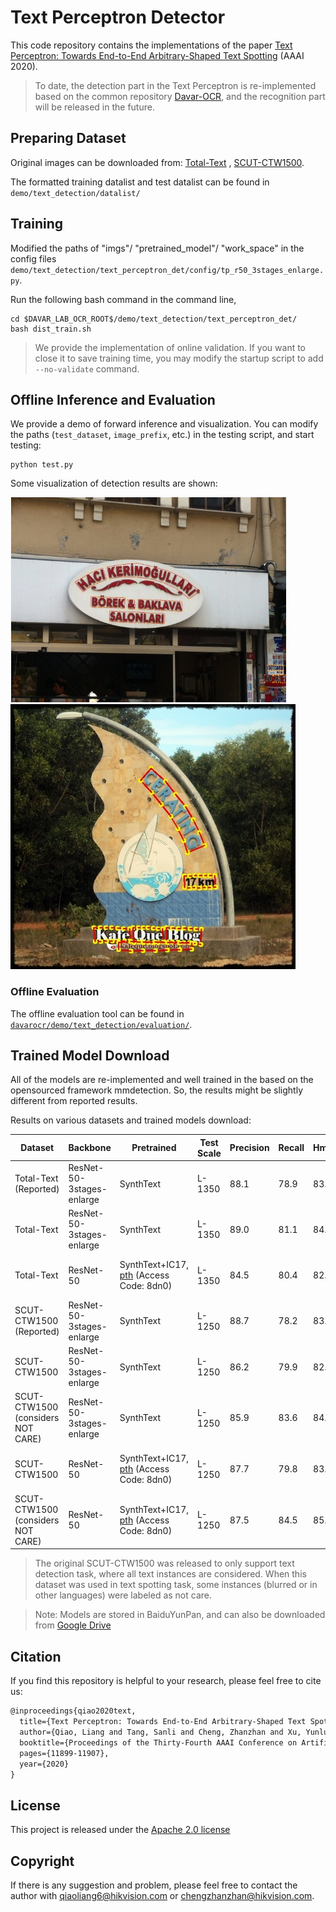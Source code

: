# Text Perceptron Detector

This code repository contains the implementations of the paper [Text Perceptron: Towards End-to-End Arbitrary-Shaped Text Spotting](https://arxiv.org/pdf/2002.06820.pdf) (AAAI 2020).

> To date, the detection part in the Text Perceptron is re-implemented based on the common repository [Davar-OCR](https://github.com/hikopensource/DAVAR-Lab-OCR), and the recognition part will be released in the future.


## Preparing Dataset
Original images can be downloaded from: [Total-Text](https://github.com/cs-chan/Total-Text-Dataset "Total-Text") , [SCUT-CTW1500](https://github.com/Yuliang-Liu/Curve-Text-Detector).

The formatted training datalist and test datalist can be found in `demo/text_detection/datalist/`

## Training
Modified the paths of "imgs"/ "pretrained_model"/ "work_space" in the config files `demo/text_detection/text_perceptron_det/config/tp_r50_3stages_enlarge.py`.

Run the following bash command in the command line,
```shell
cd $DAVAR_LAB_OCR_ROOT$/demo/text_detection/text_perceptron_det/
bash dist_train.sh
```

> We provide the implementation of online validation. If you want to close it to save training time, you may modify the startup script to add `--no-validate` command.

## Offline Inference and Evaluation
We provide a demo of forward inference and visualization. You can modify the paths (`test_dataset`, `image_prefix`, etc.) in the testing script, and start testing:
```shell
python test.py 
```
Some visualization of detection results are shown:

![./vis/pred_img499.jpg](./vis/pred_img499.jpg)
![./vis/pred_img566.jpg](./vis/pred_img566.jpg)

### Offline Evaluation

The offline evaluation tool can be found in [`davarocr/demo/text_detection/evaluation/`](../evalution/).

## Trained Model Download
All of the models are re-implemented and well trained in the based on the opensourced framework mmdetection. So, the results might be slightly different from reported results.

Results on various datasets and trained models download:

|   Dataset                          | Backbone                 | Pretrained | Test Scale| Precision | Recall | Hmean | Links               |
| -----------------------------------|--------------------------| ---------- |  --------- | --------- | ------ | ----- | ------------------- |
| Total-Text (Reported)              | ResNet-50-3stages-enlarge| SynthText  |  L-1350 | 88.1      | 78.9   | 83.3  | -                   |
| Total-Text                         | ResNet-50-3stages-enlarge| SynthText  |  L-1350 | 89.0      | 81.1   | 84.8  | [config](config/tp_det_r50_3stages_enlarge_tt.py), [pth](https://pan.baidu.com/s/1lEvCgxc-0nEXIdE9GkKcWw ) (Access Code: 2345)|
| Total-Text                         | ResNet-50                | SynthText+IC17, [pth](https://pan.baidu.com/s/17lnY0shAtvDlHZXz_E1vSQ) (Access Code: 8dn0) | L-1350 |  84.5 | 80.4 | 82.4| [config](config/tp_det_r50.py), [pth](https://pan.baidu.com/s/1HhjysDTI7gMOqDDGk3sbJQ) (Access Code: p692)|
| SCUT-CTW1500 (Reported)            | ResNet-50-3stages-enlarge| SynthText  |  L-1250 | 88.7      | 78.2   | 83.1  | -                   |
| SCUT-CTW1500                       | ResNet-50-3stages-enlarge| SynthText  |   L-1250 | 86.2      | 79.9   | 82.9  | [config](config/tp_det_r50_3stages_enlarge_ctw.py), [pth](https://pan.baidu.com/s/1HfYLzuybdqDTChbPYuCgrg ) (Access Code: t2z9)|
| SCUT-CTW1500  (considers NOT CARE) | ResNet-50-3stages-enlarge| SynthText  |   L-1250 | 85.9      | 83.6   | 84.7  | [config](config/tp_det_r50_3stages_enlarge_ctw.py), [pth](https://pan.baidu.com/s/1HfYLzuybdqDTChbPYuCgrg ) (Access Code: t2z9)|
| SCUT-CTW1500                       | ResNet-50                | SynthText+IC17, [pth](https://pan.baidu.com/s/17lnY0shAtvDlHZXz_E1vSQ) (Access Code: 8dn0)|  L-1250 |  87.7 | 79.8 | 83.6| [config](config/tp_det_r50.py), [pth](https://pan.baidu.com/s/1dZ2Pa-I0JE3bNPUDGL70wA)(Access Code: duuo)|
| SCUT-CTW1500  (considers NOT CARE) | ResNet-50                | SynthText+IC17, [pth](https://pan.baidu.com/s/17lnY0shAtvDlHZXz_E1vSQ) (Access Code: 8dn0)|   L-1250 | 87.5 | 84.5 | 85.9| [config](config/tp_det_r50.py), [pth](https://pan.baidu.com/s/1dZ2Pa-I0JE3bNPUDGL70wA)(Access Code: duuo)|
> The original SCUT-CTW1500 was released to only support text detection task, where all text instances are considered. When this dataset was used in text spotting task, some instances (blurred or in other languages) were labeled as not care.   

> Note: Models are stored in BaiduYunPan, and can also be downloaded from [Google Drive](https://drive.google.com/drive/folders/1BuIt7fhzCh3kFXEVbtR1MS-kYVXmjsNq?usp=sharing)

## Citation

If you find this repository is helpful to your research, please feel free to cite us:

``` markdown
@inproceedings{qiao2020text,
  title={Text Perceptron: Towards End-to-End Arbitrary-Shaped Text Spotting},
  author={Qiao, Liang and Tang, Sanli and Cheng, Zhanzhan and Xu, Yunlu and Niu, Yi and Pu, Shiliang and Wu, Fei},
  booktitle={Proceedings of the Thirty-Fourth AAAI Conference on Artificial Intelligence (AAAI)},
  pages={11899-11907},
  year={2020}
}
```
## License
This project is released under the [Apache 2.0 license](../../../davar_ocr/LICENSE)

## Copyright
If there is any suggestion and problem, please feel free to contact the author with qiaoliang6@hikvision.com or chengzhanzhan@hikvision.com.
